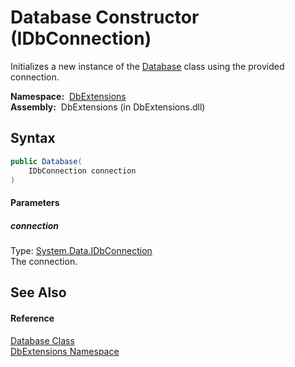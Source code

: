 Database Constructor (IDbConnection)
====================================
Initializes a new instance of the [Database][1] class using the provided connection.

  **Namespace:**  [DbExtensions][2]  
  **Assembly:**  DbExtensions (in DbExtensions.dll)

Syntax
------

```csharp
public Database(
	IDbConnection connection
)
```

#### Parameters

##### *connection*
Type: [System.Data.IDbConnection][3]  
The connection.


See Also
--------

#### Reference
[Database Class][1]  
[DbExtensions Namespace][2]  

[1]: README.md
[2]: ../README.md
[3]: http://msdn.microsoft.com/en-us/library/bs16hf60